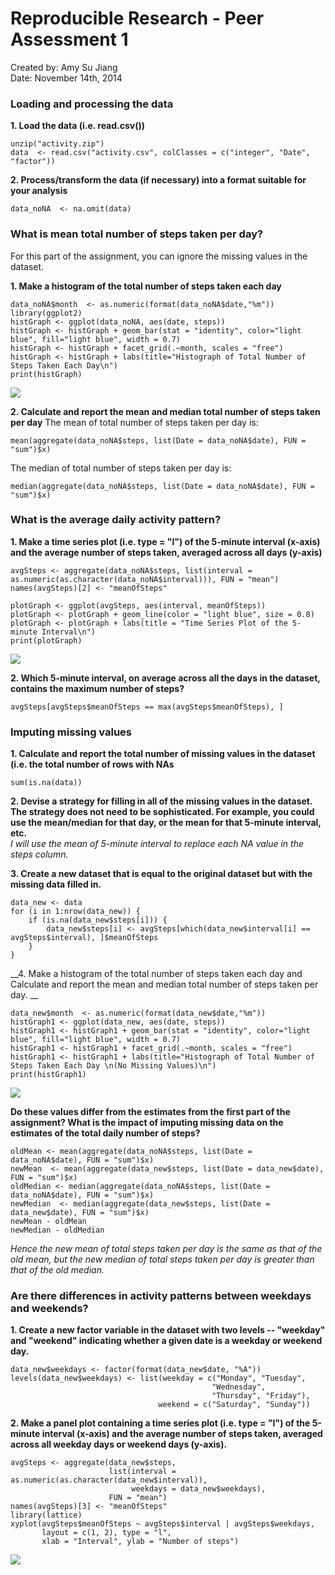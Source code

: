 Reproducible Research - Peer Assessment 1
==========================================
Created by: Amy Su Jiang  
Date: November 14th, 2014  

### Loading and processing the data

__1. Load the data (i.e. read.csv())__
```{r}
unzip("activity.zip")
data  <- read.csv("activity.csv", colClasses = c("integer", "Date", "factor"))
```
  
__2. Process/transform the data (if necessary) into a format suitable for your analysis__
```{r}
data_noNA  <- na.omit(data)
```

### What is mean total number of steps taken per day?  
For this part of the assignment, you can ignore the missing values in the dataset.  
  
__1. Make a histogram of the total number of steps taken each day__
```{r}
data_noNA$month  <- as.numeric(format(data_noNA$date,"%m"))
library(ggplot2)
histGraph <- ggplot(data_noNA, aes(date, steps))
histGraph <- histGraph + geom_bar(stat = "identity", color="light blue", fill="light blue", width = 0.7)
histGraph <- histGraph + facet_grid(.~month, scales = "free")
histGraph <- histGraph + labs(title="Histograph of Total Number of Steps Taken Each Day\n")
print(histGraph)
```
<img src="image1.png">  
  
__2. Calculate and report the mean and median total number of steps taken per day__
The mean of total number of steps taken per day is:  
```{r}
mean(aggregate(data_noNA$steps, list(Date = data_noNA$date), FUN = "sum")$x)
```
  
The median of total number of steps taken per day is:  
```{r}
median(aggregate(data_noNA$steps, list(Date = data_noNA$date), FUN = "sum")$x)
```
  
### What is the average daily activity pattern?    
__1. Make a time series plot (i.e. type = "l") of the 5-minute interval (x-axis) and the average number of steps taken, averaged across all days (y-axis)__
```{r}
avgSteps <- aggregate(data_noNA$steps, list(interval = as.numeric(as.character(data_noNA$interval))), FUN = "mean")
names(avgSteps)[2] <- "meanOfSteps"

plotGraph <- ggplot(avgSteps, aes(interval, meanOfSteps))
plotGraph <- plotGraph + geom_line(color = "light blue", size = 0.8)
plotGraph <- plotGraph + labs(title = "Time Series Plot of the 5-minute Interval\n")
print(plotGraph)
```
<img src="image2.png">

__2. Which 5-minute interval, on average across all the days in the dataset, contains the maximum number of steps?__ 
```{r}
avgSteps[avgSteps$meanOfSteps == max(avgSteps$meanOfSteps), ]
```

  
### Imputing missing values
__1. Calculate and report the total number of missing values in the dataset (i.e. the total number of rows with NAs__
```{r}
sum(is.na(data))
```
  
__2. Devise a strategy for filling in all of the missing values in the dataset. The strategy does not need to be sophisticated. For example, you could use the mean/median for that day, or the mean for that 5-minute interval, etc.__   
_I will use the mean of 5-minute interval to replace each NA value in the steps column._
  
__3. Create a new dataset that is equal to the original dataset but with the missing data filled in.__
```{r}
data_new <- data 
for (i in 1:nrow(data_new)) {
    if (is.na(data_new$steps[i])) {
        data_new$steps[i] <- avgSteps[which(data_new$interval[i] == avgSteps$interval), ]$meanOfSteps
    }
}
```
  
__4. Make a histogram of the total number of steps taken each day and Calculate and report the mean and median total number of steps taken per day. __
```{r}
data_new$month  <- as.numeric(format(data_new$date,"%m"))
histGraph1 <- ggplot(data_new, aes(date, steps))
histGraph1 <- histGraph1 + geom_bar(stat = "identity", color="light blue", fill="light blue", width = 0.7)
histGraph1 <- histGraph1 + facet_grid(.~month, scales = "free")
histGraph1 <- histGraph1 + labs(title="Histograph of Total Number of Steps Taken Each Day \n(No Missing Values)\n")
print(histGraph1)
```
<img src="image3.png">  

__Do these values differ from the estimates from the first part of the assignment? What is the impact of imputing missing data on the estimates of the total daily number of steps?__
```{r}
oldMean <- mean(aggregate(data_noNA$steps, list(Date = data_noNA$date), FUN = "sum")$x)
newMean  <- mean(aggregate(data_new$steps, list(Date = data_new$date), FUN = "sum")$x)
oldMedian <- median(aggregate(data_noNA$steps, list(Date = data_noNA$date), FUN = "sum")$x)
newMedian  <- median(aggregate(data_new$steps, list(Date = data_new$date), FUN = "sum")$x)
newMean - oldMean
newMedian - oldMedian
```    
_Hence the new mean of total steps taken per day is the same as that of the old mean, but the new median of total steps taken per day is greater than that of the old median._  

  
### Are there differences in activity patterns between weekdays and weekends?  
__1. Create a new factor variable in the dataset with two levels -- "weekday" and "weekend" indicating whether a given date is a weekday or weekend day.__
```{r}
data_new$weekdays <- factor(format(data_new$date, "%A"))
levels(data_new$weekdays) <- list(weekday = c("Monday", "Tuesday",
                                             "Wednesday", 
                                             "Thursday", "Friday"),
                                 weekend = c("Saturday", "Sunday"))
```
  
__2. Make a panel plot containing a time series plot (i.e. type = "l") of the 5-minute interval (x-axis) and the average number of steps taken, averaged across all weekday days or weekend days (y-axis).__
```{r}
avgSteps <- aggregate(data_new$steps, 
                      list(interval = as.numeric(as.character(data_new$interval)), 
                           weekdays = data_new$weekdays),
                      FUN = "mean")
names(avgSteps)[3] <- "meanOfSteps"
library(lattice)
xyplot(avgSteps$meanOfSteps ~ avgSteps$interval | avgSteps$weekdays,
       layout = c(1, 2), type = "l", 
       xlab = "Interval", ylab = "Number of steps")
```  
<img src="image4.png">  